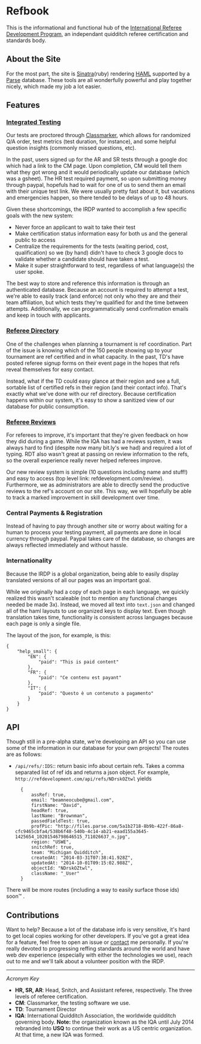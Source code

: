 # Refbook
This is the informational and functional hub of the [International Referee Development Program](http://refdevelopment.com), an independant quidditch referee certification and standards body. 

## About the Site
For the most part, the site is [Sinatra](http://www.sinatrarb.com)(ruby) rendering [HAML](http://haml.info) supported by a [Parse](http://parse.com) database. These tools are all wonderfully powerful and play together nicely, which made my job a lot easier. 

## Features
    
### [Integrated Testing](http://refdevelopment.com/testing)
Our tests are proctored through [Classmarker](http://classmarker.com), which allows for randomized Q/A order, test metrics (test duration, for instance), and some helpful question insights (commonly missed questions, etc). 

In the past, users signed up for the AR and SR tests through a google doc which had a link to the CM page. Upon completion, CM would tell them what they got wrong and it would periodically update our database (which was a gsheet). The HR test required payment, so upon submitting money through paypal, hopefuls had to wait for one of us to send them an email with their unique test link. We were usually pretty fast about it, but vacations and emergencies happen, so there tended to be delays of up to 48 hours. 

Given these shortcomings, the IRDP wanted to accomplish a few specific goals with the new system: 

* Never force an applicant to wait to take their test
* Make certification status information easy for both us and the general public to access
* Centralize the requirements for the tests (waiting period, cost, qualification) so we (by hand) didn't have to check 3 google docs to validate whether a candidate should have taken a test.
* Make it super straightforward to test, regardless of what language(s) the user spoke.

The best way to store and reference this information is through an authenticated database. Because an account is required to attempt a test, we're able to easily track (and enforce) not only who they are and their team affiliation, but which tests they're qualified for and the time between attempts. Additionally, we can programmatically send confirmation emails and keep in touch with applicants.

### [Referee Directory](http://refdevelopment.com/search/ALL)
One of the challenges when planning a tournament is ref coordination. Part of the issue is knowing which of the 150 people showing up to your tournament are ref certified and in what capacity. In the past, TD's have posted referee signup forms on their event page in the hopes that refs reveal themselves for easy contact. 

Instead, what if the TD could easy glance at their region and see a full, sortable list of certified refs in their region (and their contact info). That's exactly what we've done with our ref directory. Because certification happens within our system, it's easy to show a sanitized view of our database for public consumption. 

### [Referee Reviews](http://refdevelopment.com/review)
For referees to improve, it's important that they're given feedback on how they did during a game. While the IQA has had a reviews system, it was always hard to find (despite now many bit.ly's we had) and required a lot of typing. RDT also wasn't great at passing on review information to the refs, so the overall experience really never helped referees improve. 

Our new review system is simple (10 questions including name and stuff!) and easy to access (top level link: refdevelopment.com/review). Furthermore, we as administrators are able to directly send the productive reviews to the ref's account on our site. This way, we will hopefully be able to track a marked improvement in skill development over time.

### Central Payments & Registration
Instead of having to pay through another site or worry about waiting for a human to process your testing payment, all payments are done in local currency through paypal. Paypal takes care of the database, so changes are always reflected immediately and without hassle. 

### Internationality
Because the IRDP is a global organization, being able to easily display translated versions of all our pages was an important goal. 

While we originally had a copy of each page in each language, we quickly realized this wasn't scaleable (not to mention any functional changes needed be made 3x). Instead, we moved all text into `text.json` and changed all of the haml layouts to use organized keys to display text. Even though translation takes time, functionality is consistent across languages because each page is only a single file.

The layout of the json, for example, is this:

	{
		"help_small": {
        	"EN": {
        		"paid": "This is paid content"
	        },
	        "FR": {
	        	"paid": "Ce contenu est payant"
	        },
	        "IT": {
	        	"paid": "Questo è un contenuto a pagamento"
	        }
        }
	}
	
## API
Though still in a pre-alpha state, we're developing an API so you can use some of the information in our database for your own projects! The routes are as follows: 

* `/api/refs/:IDS`:: return basic info about certain refs. Takes a comma separated list of ref ids and returns a json object. For example, `http://refdevelopment.com/api/refs/NDrskOZtwl` yields 

		{
			assRef: true,
			email: "beamneocube@gmail.com",
			firstName: "David",
			headRef: true,
			lastName: "Brownman",
			passedFieldTest: true,
			profPic: "http://files.parse.com/5a1b2718-8b9b-422f-86a8-cfc9465cbfa4/538b6f48-540b-4c14-ab21-eaad155a3645-1425654_10201546798646515_711026637_n.jpg",
			region: "USWE",
			snitchRef: true,
			team: "Michigan Quidditch",
			createdAt: "2014-03-31T07:38:41.928Z",
			updatedAt: "2014-10-01T09:15:02.988Z",
			objectId: "NDrskOZtwl",
			className: "_User"
		}
			
There will be more routes (including a way to easily surface those ids) soon&trade;		.


	


## Contributions
Want to help? Because a lot of the database info is very sensitive, it's hard to get local copies working for other developers. If you've got a great idea for a feature, feel free to open an issue or [contact](mailto:beamneocube@gmail.com?subject=Ref%20Dev%20Feature) me personally. If you're really devoted to progressing reffing standards around the world and have web dev experience (especially with either the technologies we use), reach out to me and we'll talk about a volunteer position with the IRDP.

---
_Acronym Key_

* __HR, SR, AR__: Head, Snitch, and Assistant referee, respectively. The three levels of referee certification.
* __CM__: Classmarker, the testing software we use.
* __TD__: Tournament Director
* __IQA__: International Quidditch Association, the worldwide quidditch governing body. __Note:__ the organization known as the IQA until July 2014 rebranded into __USQ__ to continue their work as a US centric organization. At that time, a new IQA was formed. 
